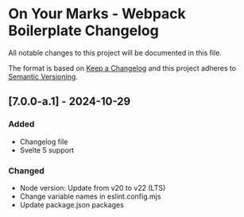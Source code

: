 # On Your Marks - Webpack Boilerplate Changelog

All notable changes to this project will be documented in this file.

The format is based on [Keep a Changelog](https://keepachangelog.com/) and this project adheres to [Semantic Versioning](https://semver.org/).

## [7.0.0-a.1] - 2024-10-29
### Added
- Changelog file
- Svelte 5 support

### Changed
- Node version: Update from v20 to v22 (LTS)
- Change variable names in eslint.config.mjs
- Update package.json packages
